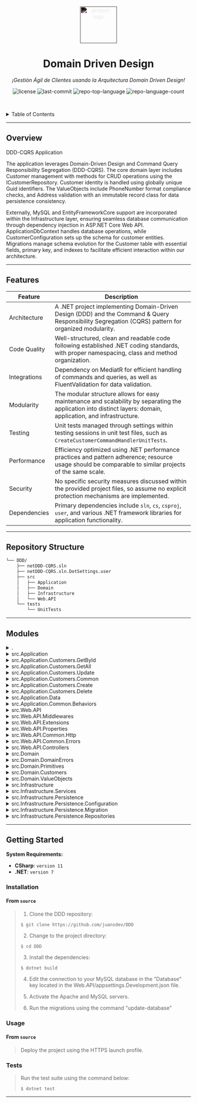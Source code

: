 <p align="center">
  <img src="https://simpleicons.org/icons/dotnet.svg" style="filter:invert(1);" width="100" alt="project-logo">
</p>
<p align="center">
    <h1 align="center">Domain Driven Design</h1>
</p>
<p align="center">
    <em>¡Gestión Ágil de Clientes usando la Arquitectura Domain Driven Design!</em>
</p>
<p align="center">
	<img src="https://img.shields.io/github/license/juansdev/DDD?style=default&logo=opensourceinitiative&logoColor=white&color=0080ff" alt="license">
	<img src="https://img.shields.io/github/last-commit/juansdev/DDD?style=default&logo=git&logoColor=white&color=0080ff" alt="last-commit">
	<img src="https://img.shields.io/github/languages/top/juansdev/DDD?style=default&color=0080ff" alt="repo-top-language">
	<img src="https://img.shields.io/github/languages/count/juansdev/DDD?style=default&color=0080ff" alt="repo-language-count">
<p>
<p align="center">
	<!-- default option, no dependency badges. -->
</p>

<br><!-- TABLE OF CONTENTS -->
<details>
  <summary>Table of Contents</summary><br>

- [ Overview](#-overview)
- [ Features](#-features)
- [ Repository Structure](#-repository-structure)
- [ Modules](#-modules)
- [ Getting Started](#-getting-started)
  - [ Installation](#-installation)
  - [ Usage](#-usage)
  - [ Tests](#-tests)
</details>
<hr>

##  Overview

DDD-CQRS Application

The application leverages Domain-Driven Design and Command Query Responsibility Segregation (DDD-CQRS). The core domain layer includes Customer management with methods for CRUD operations using the ICustomerRepository. Customer identity is handled using globally unique Guid identifiers. The ValueObjects include PhoneNumber format compliance checks, and Address validation with an immutable record class for data persistence consistency.

Externally, MySQL and EntityFrameworkCore support are incorporated within the Infrastructure layer, ensuring seamless database communication through dependency injection in ASP.NET Core Web API. ApplicationDbContext handles database operations, while CustomerConfiguration sets up the schema for customer entities. Migrations manage schema evolution for the Customer table with essential fields, primary key, and indexes to facilitate efficient interaction within our architecture.

---

##  Features

| Feature                | Description                                                                                                                           |
|--------------------------|---------------------------------------------------------------------------------------------------------------------------------------|
| Architecture            | A .NET project implementing Domain-Driven Design (DDD) and the Command & Query Responsibility Segregation (CQRS) pattern for organized modularity.                  |
| Code Quality            | Well-structured, clean and readable code following established .NET coding standards, with proper namespacing, class and method organization.          |
| Integrations            | Dependency on MediatR for efficient handling of commands and queries, as well as FluentValidation for data validation.      |
| Modularity              | The modular structure allows for easy maintenance and scalability by separating the application into distinct layers: domain, application, and infrastructure. |
| Testing                | Unit tests managed through settings within testing sessions in unit test files, such as `CreateCustomerCommandHandlerUnitTests`.                  |
| Performance             | Efficiency optimized using .NET performance practices and pattern adherence; resource usage should be comparable to similar projects of the same scale. |
| Security                | No specific security measures discussed within the provided project files, so assume no explicit protection mechanisms are implemented.             |
| Dependencies            | Primary dependencies include `sln`, `cs`, `csproj`, `user`, and various .NET framework libraries for application functionality.                      |

---

##  Repository Structure

```sh
└── DDD/
    ├── netDDD-CQRS.sln
    ├── netDDD-CQRS.sln.DotSettings.user
    ├── src
    │   ├── Application
    │   ├── Domain
    │   ├── Infrastructure
    │   └── Web.API
    └── tests
        └── UnitTests
```

---

##  Modules

<details closed><summary>.</summary>

| File                                                                                                             | Summary                                                                                                                                                                                                                                                                                                |
| ---                                                                                                              | ---                                                                                                                                                                                                                                                                                                    |
| [netDDD-CQRS.sln.DotSettings.user](https://github.com/juansdev/DDD/blob/master/netDDD-CQRS.sln.DotSettings.user) | Manages** testing sessions within unit tests for our Domain Application. By defining session states, this setting file streamlines the execution process for CreateCustomerCommandHandlerUnitTests, ensuring seamless continuous testing during the development cycle.                                 |
| [netDDD-CQRS.sln](https://github.com/juansdev/DDD/blob/master/netDDD-CQRS.sln)                                   | Debug|Any CPU and Release|Any CPU. Each solution has its respective ActiveCfg and Build.0 settings. A nested project named {CE1BE02E-C786-4F24-A9BF-D323FDE1F7E1} references another solution {9936F538-B9A5-4AA7-A65C-3BD941764EFE}.                                                                  |

</details>

<details closed><summary>src.Application</summary>

| File                                                                                                                           | Summary                                                                                                                                                                                                                                                                                                                                                                        |
| ---                                                                                                                            | ---                                                                                                                                                                                                                                                                                                                                                                            |
| [DependencyInjection.cs](https://github.com/juansdev/DDD/blob/master/src/Application/DependencyInjection.cs)                   | Enables dependency injection for MediatR and FluentValidation in the given application. Registers service implementations from relevant assemblies to ensure seamless interaction with business logic layers. Facilitates the use of validation pipelines and validators for maintaining data integrity across application components.                                         |
| [ApplicationAssemblyReference.cs](https://github.com/juansdev/DDD/blob/master/src/Application/ApplicationAssemblyReference.cs) | Compiles and references key application assemblies within the Net DDD-CQRS architecture, streamlining its modularity and scalability. This ensures seamless integration with other layers including domain and infrastructure while maintaining a clean and organized solution structure for the web API project.                                                              |
| [Application.csproj](https://github.com/juansdev/DDD/blob/master/src/Application/Application.csproj)                           | Implementing application logic for customer operations in a.NET 7 project based on Domain-Driven Design (DDD) and Command Query Responsibility Segregation (CQRS). Utilizes MediatR, FluentValidation, EntityFrameworkCore, and ErrorOr libraries to ensure data validity and consistency. Features folders for Delete, GetAll, GetById, and Update customer-related commands. |

</details>

<details closed><summary>src.Application.Customers.GetById</summary>

| File                                                                                                                                           | Summary                                                                                                                                                                                                                                                                                                                                 |
| ---                                                                                                                                            | ---                                                                                                                                                                                                                                                                                                                                     |
| [GetCustomerByIdQuery.cs](https://github.com/juansdev/DDD/blob/master/src/Application/Customers/GetById/GetCustomerByIdQuery.cs)               | Empowers user-driven data retrieval within the DDD-CQRS application architecture. By leveraging the MediatR library, the GetCustomerByIdQuery class enables seamless extraction of CustomerResponse details for a given Id from the Customers module. This efficient interaction supports a flexible and scalable application workflow. |
| [GetCustomerByIdQueryHandler.cs](https://github.com/juansdev/DDD/blob/master/src/Application/Customers/GetById/GetCustomerByIdQueryHandler.cs) | Handles customer queries by retrieving specific customer data from the repository, constructing a `CustomerResponse` object, and returning it to the caller when a matching Id is found. Contributes to the application layer in the DDD-CQRS architecture, ensuring a smooth experience for user interaction with the Customers API.   |

</details>

<details closed><summary>src.Application.Customers.GetAll</summary>

| File                                                                                                                                          | Summary                                                                                                                                                                                                                                                                                                                         |
| ---                                                                                                                                           | ---                                                                                                                                                                                                                                                                                                                             |
| [GetAllCustomersQueryHandler.cs](https://github.com/juansdev/DDD/blob/master/src/Application/Customers/GetAll/GetAllCustomersQueryHandler.cs) | Executes a query for retrieving all customer responses in a CQRS-structured application. Implements the GetAllCustomersQueryHandler, handling GetAllCustomersQuery, and communicates with the ICustomerRepository to fetch customer data, mapping it into CustomerResponse objects.                                             |
| [GetAllCustomersQuery.cs](https://github.com/juansdev/DDD/blob/master/src/Application/Customers/GetAll/GetAllCustomersQuery.cs)               | This file (GetAllCustomersQuery.cs) in our application layer orchestrates the retrieval of all customer records from the database via the MediatR pattern and returns a collection as Error-or-proof IReadOnlyList of CustomerResponse objects, enhancing our CQRS architecture for efficient and reliable customer management. |

</details>

<details closed><summary>src.Application.Customers.Update</summary>

| File                                                                                                                                                | Summary                                                                                                                                                                                                                                                                                                                                                                                                                         |
| ---                                                                                                                                                 | ---                                                                                                                                                                                                                                                                                                                                                                                                                             |
| [UpdateCustomerCommandHandler.cs](https://github.com/juansdev/DDD/blob/master/src/Application/Customers/Update/UpdateCustomerCommandHandler.cs)     | Facilitates updating customer details in a scalable CQRS-driven architecture by handling `UpdateCustomerCommand` using MediatR, ensuring validation and interaction with the `CustomerRepository`. Actions include checking existence, phone number, address validity, updating customer data, and saving changes to the database.                                                                                              |
| [UpdateCustomerCommandValidator.cs](https://github.com/juansdev/DDD/blob/master/src/Application/Customers/Update/UpdateCustomerCommandValidator.cs) | Validates incoming customer update commands, ensuring consistency and correctness before they reach business logic in the application tier of our DDD-CQRS architecture. The validation includes strict checks for required fields (e.g., customer id, name), maximum length limits for each field, proper data types (email format, phone number, zip code), and ensures necessary attributes are present (e.g., active flag). |
| [UpdateCustomerCommand.cs](https://github.com/juansdev/DDD/blob/master/src/Application/Customers/Update/UpdateCustomerCommand.cs)                   | Facilitates updating customer data within the system by constructing an `UpdateCustomerCommand` object that contains essential attributes like Id, Name, Email, Phone Number, and Address details, adhering to the Command pattern using MediatR. This action helps ensure accurate customer information in the DDD-CQRS Application architecture.                                                                              |

</details>

<details closed><summary>src.Application.Customers.Common</summary>

| File                                                                                                                    | Summary                                                                                                                                                                                                                                                                                                                                               |
| ---                                                                                                                     | ---                                                                                                                                                                                                                                                                                                                                                   |
| [CustomerResponse.cs](https://github.com/juansdev/DDD/blob/master/src/Application/Customers/Common/CustomerResponse.cs) | CustomerResponse`. It consolidates essential customer details such as ID, name, email, phone number, and address. The included `AddressResponse` offers country, street lines, city, state, and zip code. These response records contribute to a more unified application experience across the netDDD-CQRS architecture, specifically the `Web.API`. |

</details>

<details closed><summary>src.Application.Customers.Create</summary>

| File                                                                                                                                                | Summary                                                                                                                                                                                                                                                                                                                                                                                                                                                                                                    |
| ---                                                                                                                                                 | ---                                                                                                                                                                                                                                                                                                                                                                                                                                                                                                        |
| [CreateCustomerCommand.cs](https://github.com/juansdev/DDD/blob/master/src/Application/Customers/Create/CreateCustomerCommand.cs)                   | In this Application directory within our Domain-Driven Design (DDD) CQRS solution, the CreateCustomerCommand performs the essential task of accepting user input to create a new customer record. By providing key details such as name, email, phone number, and address information, it enables the application to populate its Customer entity with well-structured data. This command leverages MediatR to initiate the appropriate processing workflows, ensuring a seamless experience for the user. |
| [CreateCustomerCommandValidator.cs](https://github.com/juansdev/DDD/blob/master/src/Application/Customers/Create/CreateCustomerCommandValidator.cs) | Ensures essential fields like name, last name, email, phone number, country, and addresses are provided, while maintaining string length restrictions, validating email formats and phone numbers, and providing a streamlined customer creation experience.                                                                                                                                                                                                                                               |
| [CreateCustomerCommandHandler.cs](https://github.com/juansdev/DDD/blob/master/src/Application/Customers/Create/CreateCustomerCommandHandler.cs)     | Handles user requests to create new customer entities within the application layer in this domain-driven design repository, ensuring data integrity via validation rules and persistence with repositories and unit of work.                                                                                                                                                                                                                                                                               |

</details>

<details closed><summary>src.Application.Customers.Delete</summary>

| File                                                                                                                                                | Summary                                                                                                                                                                                                                                                                                                                          |
| ---                                                                                                                                                 | ---                                                                                                                                                                                                                                                                                                                              |
| [DeleteCustomerCommand.cs](https://github.com/juansdev/DDD/blob/master/src/Application/Customers/Delete/DeleteCustomerCommand.cs)                   | In the netDDD-CQRS repository, the DeleteCustomerCommand in the Application/Customers/Delete folder is a request that initiates the removal of a specific customer record. The command uses MediatR and carries an ID for the targeted customer, facilitating efficient and structured data modification within the application. |
| [DeleteCustomerCommandHandler.cs](https://github.com/juansdev/DDD/blob/master/src/Application/Customers/Delete/DeleteCustomerCommandHandler.cs)     | In this Application folder lies the DeleteCustomerCommandHandler file. This handler processes Delete Customer Command requests within the Customers domain by removing the specified customer and saving changes using IUnitOfWork, ensuring efficient data management and integrity in the overall DDD-CQRS architecture.       |
| [DeleteCustomerCommandValidator.cs](https://github.com/juansdev/DDD/blob/master/src/Application/Customers/Delete/DeleteCustomerCommandValidator.cs) | In this application-level code, a validation rule for DeleteCustomerCommand is defined, ensuring the command contains an Id field that is not empty before proceeding with its execution. This enforces input data integrity within the Domain layer in our CQRS/DDD-structured API architecture.                                |

</details>

<details closed><summary>src.Application.Data</summary>

| File                                                                                                                  | Summary                                                                                                                                                                                                                                                                                                                                                                          |
| ---                                                                                                                   | ---                                                                                                                                                                                                                                                                                                                                                                              |
| [IApplicationDbContext.cs](https://github.com/juansdev/DDD/blob/master/src/Application/Data/IApplicationDbContext.cs) | Manage application data storage by defining an interface for the `IApplicationDbContext`. This interface outlines a connection to the database through `DbSet<Customer>` and offers `SaveChangesAsync` method to save changes within the context, essential for maintaining and organizing customer data within our Command Query Responsibility Segregation (CQRS) application. |

</details>

<details closed><summary>src.Application.Common.Behaviors</summary>

| File                                                                                                                        | Summary                                                                                                                                                                                                                                                                                                       |
| ---                                                                                                                         | ---                                                                                                                                                                                                                                                                                                           |
| [ValidationBehavior.cs](https://github.com/juansdev/DDD/blob/master/src/Application/Common/Behaviors/ValidationBehavior.cs) | ValidationBehavior ensures proper data validation across application requests within the repository. This is achieved by employing FluentValidation, MediatR, and error handling for invalid request scenarios. This streamlines the data processing pipeline in netDDD-CQRS architecture to minimize errors. |

</details>

<details closed><summary>src.Web.API</summary>

| File                                                                                                                         | Summary                                                                                                                                                                                                                                                                                                                                                                                                                                                                     |
| ---                                                                                                                          | ---                                                                                                                                                                                                                                                                                                                                                                                                                                                                         |
| [appsettings.json](https://github.com/juansdev/DDD/blob/master/src/Web.API/appsettings.json)                                 | The `appsettings.json` file fine-tunes application logging levels (for easier debugging) and permits access from any host (*), vital for seamless deployment within our Domain-Driven Design and CQRS-based solution architecture.                                                                                                                                                                                                                                          |
| [Web.API.csproj](https://github.com/juansdev/DDD/blob/master/src/Web.API/Web.API.csproj)                                     | The provided file configures a.NET Web API project within the DDD-CQRS repository. It references necessary dependencies like Entity Framework Core and Swagger, as well as OpenAPI specifications for documentation. This API project serves to connect external clients with the core business logic contained in Application and infrastructure services encapsulated in the Infrastructure folder.                                                                       |
| [DependencyInjection.cs](https://github.com/juansdev/DDD/blob/master/src/Web.API/DependencyInjection.cs)                     | Configures application dependencies for presentation layer services within Web API project. Key features include Swagger setup for API documentation, controller registration, error handling middleware, and integration with endpoint explorer, enriching API functionality and user experience.                                                                                                                                                                          |
| [PresentationAssemblyReference.cs](https://github.com/juansdev/DDD/blob/master/src/Web.API/PresentationAssemblyReference.cs) | Establishes assembly reference within Web.API project, essential for seamless integration between components, ensuring a coherent architecture as per DDD-CQRS solution structure.                                                                                                                                                                                                                                                                                          |
| [Program.cs](https://github.com/juansdev/DDD/blob/master/src/Web.API/Program.cs)                                             | Launches a web API within the larger DDD-CQRS application architecture. Implements dependency injection by configuring service layers and middlewares. Facilitates exception handling, authorization, and integration with Swagger documentation. Initiates migration if in development environment. Provides a platform for controllers to define endpoints.                                                                                                               |
| [appsettings.Development.json](https://github.com/juansdev/DDD/blob/master/src/Web.API/appsettings.Development.json)         | Configures database connection and logging settings for web API application within DDD-CQRS project architecture, enabling efficient data storage and error handling across services.                                                                                                                                                                                                                                                                                       |

</details>

<details closed><summary>src.Web.API.Middlewares</summary>

| File                                                                                                                                             | Summary                                                                                                                                                                                                                                                                                                                                                                        |
| ---                                                                                                                                              | ---                                                                                                                                                                                                                                                                                                                                                                            |
| [GlobalExceptionHandlingMiddleware.cs](https://github.com/juansdev/DDD/blob/master/src/Web.API/Middlewares/GlobalExceptionHandlingMiddleware.cs) | Amplifies resilience in our API by handling unexpected errors gracefully. The GlobalExceptionHandlingMiddleware catches exceptions and returns structured problem details along with appropriate HTTP status codes for improved user experience and troubleshooting capabilities. This ensures that the application remains reliable while adhering to RESTful best practices. |

</details>

<details closed><summary>src.Web.API.Extensions</summary>

| File                                                                                                                | Summary                                                                                                                                                                                                                                                      |
| ---                                                                                                                 | ---                                                                                                                                                                                                                                                          |
| [MigrationExtensions.cs](https://github.com/juansdev/DDD/blob/master/src/Web.API/Extensions/MigrationExtensions.cs) | Amplifies applications database functionality by executing migrations. Located within the Web APIs Extension folder, this code enhances the project's infrastructure layer, ensuring seamless integration with the ApplicationDbContext upon initialization. |

</details>

<details closed><summary>src.Web.API.Properties</summary>

| File                                                                                                          | Summary                                                                                                                                                                                                               |
| ---                                                                                                           | ---                                                                                                                                                                                                                   |
| [launchSettings.json](https://github.com/juansdev/DDD/blob/master/src/Web.API/Properties/launchSettings.json) | Configures application launch settings for development, offering localhost access via HTTP, HTTPS, and IIS Express to the Web API project within DDD-CQRS repository, streamlining the testing and debugging process. |

</details>

<details closed><summary>src.Web.API.Common.Http</summary>

| File                                                                                                                 | Summary                                                                                                                                                                                                                                                                    |
| ---                                                                                                                  | ---                                                                                                                                                                                                                                                                        |
| [HttpContextItemKeys.cs](https://github.com/juansdev/DDD/blob/master/src/Web.API/Common/Http/HttpContextItemKeys.cs) | Streamlines error handling for API responses by defining a constant Errors item key for HTTP context items, integrating seamlessly with the Web.API layer of this domain-driven design and CQRS architecture project, promoting cleaner, more organized API communication. |

</details>

<details closed><summary>src.Web.API.Common.Errors</summary>

| File                                                                                                                                   | Summary                                                                                                                                                                                                                                                                                                |
| ---                                                                                                                                    | ---                                                                                                                                                                                                                                                                                                    |
| [NetDDDProblemDetailsFactory.cs](https://github.com/juansdev/DDD/blob/master/src/Web.API/Common/Errors/NetDDDProblemDetailsFactory.cs) | Manages error handling for the applications API layer. NetDDDProblemDetailsFactory customizes and enhances error responses by setting relevant metadata, including trace identifiers, client-specific error details, and custom error codes when necessary, enriching error diagnostics in the WebAPI. |

</details>

<details closed><summary>src.Web.API.Controllers</summary>

| File                                                                                                                 | Summary                                                                                                                                                                                                                                                                                                                                                     |
| ---                                                                                                                  | ---                                                                                                                                                                                                                                                                                                                                                         |
| [CustomersController.cs](https://github.com/juansdev/DDD/blob/master/src/Web.API/Controllers/CustomersController.cs) | Streamlines the process of creating customers via API requests. Leverages MediatR for messaging and command dispatch to ensure a scalable architecture in the Web API.                                                                                                                                                                                      |
| [ErrorsController.cs](https://github.com/juansdev/DDD/blob/master/src/Web.API/Controllers/ErrorsController.cs)       | This code defines an error handling mechanism for the applications API in the `Web.API` layer. The `ErrorsController` catches exceptions by leveraging `IExceptionHandlerFeature`. It transforms these exceptions into Problems' responses, ensuring efficient and graceful failure management, ultimately improving application reliability.               |
| [ApiController.cs](https://github.com/juansdev/DDD/blob/master/src/Web.API/Controllers/ApiController.cs)             | In this Web API solution, the provided `ApiController.cs` file enhances error handling for incoming requests by implementing custom problem details. Upon encountering an error, it provides meaningful responses with appropriate status codes, effectively improving overall application resilience and user experience within the DDD-CQRS architecture. |

</details>

<details closed><summary>src.Domain</summary>

| File                                                                                  | Summary                                                                                                                                                                                                                                                                                                                                   |
| ---                                                                                   | ---                                                                                                                                                                                                                                                                                                                                       |
| [Domain.csproj](https://github.com/juansdev/DDD/blob/master/src/Domain/Domain.csproj) | The `src/Domain/Domain.csproj` file sets up a project for managing the central domain of the application. It integrates ErrorOr and MediatR, enabling efficient error handling and handling business operations via commands, further strengthening the application architecture based on Domain-Driven Design (DDD) and CQRS principles. |

</details>

<details closed><summary>src.Domain.DomainErrors</summary>

| File                                                                                                         | Summary                                                                                                                                                                            |
| ---                                                                                                          | ---                                                                                                                                                                                |
| [Errors.Customer.cs](https://github.com/juansdev/DDD/blob/master/src/Domain/DomainErrors/Errors.Customer.cs) | Validates customer data within the Domain layer of the NetDDD-CQRS application architecture, enforcing format compliance for phone numbers and addresses to ensure data integrity. |

</details>

<details closed><summary>src.Domain.Primitives</summary>

| File                                                                                                   | Summary                                                                                                                                                                                                                                                   |
| ---                                                                                                    | ---                                                                                                                                                                                                                                                       |
| [AggregateRoot.cs](https://github.com/juansdev/DDD/blob/master/src/Domain/Primitives/AggregateRoot.cs) | AggregateRoot class. This essential component serves as the hub for domain events, promoting consistency and traceability within the Domain layer. Its pivotal for the cohesive handling of complex state transitions in this microservices architecture. |
| [DomainEvent.cs](https://github.com/juansdev/DDD/blob/master/src/Domain/Primitives/DomainEvent.cs)     | Encapsulates domain events, ensuring event consistency within the Domain layer of the application. Enables: Facilitates communication between microservices using MediatR for Command and Query Responsibility Segregation (CQRS) architecture.           |
| [IUnitOfWork.cs](https://github.com/juansdev/DDD/blob/master/src/Domain/Primitives/IUnitOfWork.cs)     | Manages data integrity in the architecture by coordinating persistence operations via `IUnitOfWork` interface, enabling reliable transactional writing to datastore in the Domain layer of netDDD-CQRS project.                                           |

</details>

<details closed><summary>src.Domain.Customers</summary>

| File                                                                                                              | Summary                                                                                                                                                                                                                                                                                                                                                                                                   |
| ---                                                                                                               | ---                                                                                                                                                                                                                                                                                                                                                                                                       |
| [Customer.cs](https://github.com/juansdev/DDD/blob/master/src/Domain/Customers/Customer.cs)                       | Manages Customer entities across the application, enforcing data consistency through encapsulation with the AggregateRoot pattern. **Features:** Immutable properties, constructor to instantiate, UpdateCustomer static method to alter customer details. Provides an essential abstraction layer for Customer management in the domain-driven design of our NetDDD-CQRS application.                    |
| [ICustomerRepository.cs](https://github.com/juansdev/DDD/blob/master/src/Domain/Customers/ICustomerRepository.cs) | Manages customer data interactions in the DDD-CQRS repository architecture. Provides methods like GetByIdAsync, GetAll, Add, Delete, ExistsAsync and Update, enabling CRUD operations for customer entities. Its part of the Domain layer, encapsulating business logic related to customer data management.                                                                                              |
| [CustomerId.cs](https://github.com/juansdev/DDD/blob/master/src/Domain/Customers/CustomerId.cs)                   | Uniquely encodes customer identities within the applications domain model.**Key Feature:** Uses `Guid` for globally unique and persistent identification of customers across multiple transactions and services.**Impact:** Provides consistent, scalable, and error-resilient data handling that upholds the integrity of the customer entities in our Domain-Driven Design and CQRS-based architecture. |

</details>

<details closed><summary>src.Domain.ValueObjects</summary>

| File                                                                                                 | Summary                                                                                                                                                                                                      |
| ---                                                                                                  | ---                                                                                                                                                                                                          |
| [PhoneNumber.cs](https://github.com/juansdev/DDD/blob/master/src/Domain/ValueObjects/PhoneNumber.cs) | Ensures phone number format complies with the predefined pattern in the applications core business logic, ensuring data consistency and correctness.                                                         |
| [Address.cs](https://github.com/juansdev/DDD/blob/master/src/Domain/ValueObjects/Address.cs)         | Validates and stores user address details within the domain layer, adhering to the model-agnostic approach by using immutable record classes for data persistence and consistency across all business logic. |

</details>

<details closed><summary>src.Infrastructure</summary>

| File                                                                                                          | Summary                                                                                                                                                                                                                 |
| ---                                                                                                           | ---                                                                                                                                                                                                                     |
| [Infrastructure.csproj](https://github.com/juansdev/DDD/blob/master/src/Infrastructure/Infrastructure.csproj) | Incorporates external database support through MySQL and EntityFrameworkCore for our DDD-CQRS application. Facilitates dependency linkage to core domains and application logic layers within our repository structure. |

</details>

<details closed><summary>src.Infrastructure.Services</summary>

| File                                                                                                                     | Summary                                                                                                                                                                                                                                                                                                                                                                                                  |
| ---                                                                                                                      | ---                                                                                                                                                                                                                                                                                                                                                                                                      |
| [DependencyInjection.cs](https://github.com/juansdev/DDD/blob/master/src/Infrastructure/Services/DependencyInjection.cs) | Configures dependency injection for persistence layer services, enabling seamless communication with databases in the ASP.NET Core Web API application. The core service includes unit-of-work management and repository pattern implementations, facilitating efficient data access in the domain-driven design (DDD) and Command-Query Responsibility Segregation (CQRS) architecture of this project. |

</details>

<details closed><summary>src.Infrastructure.Persistence</summary>

| File                                                                                                                          | Summary                                                                                                                                                                                                                                                                                                                             |
| ---                                                                                                                           | ---                                                                                                                                                                                                                                                                                                                                 |
| [ApplicationDbContext.cs](https://github.com/juansdev/DDD/blob/master/src/Infrastructure/Persistence/ApplicationDbContext.cs) | Orchestrates** persistence operations for the DDD-CQRS application, managing the ApplicationDbContext which handles database interactions like storing and retrieving Customer entities. The context also triggers event publication to MediatR upon changes in the domain, ensuring efficient message broadcast within the system. |

</details>

<details closed><summary>src.Infrastructure.Persistence.Configuration</summary>

| File                                                                                                                                          | Summary                                                                                                                                                                                                                                                                                                                                                                                                   |
| ---                                                                                                                                           | ---                                                                                                                                                                                                                                                                                                                                                                                                       |
| [CustomerConfiguration.cs](https://github.com/juansdev/DDD/blob/master/src/Infrastructure/Persistence/Configuration/CustomerConfiguration.cs) | Configures database schema for customer entities, defining tables, primary keys, unique indexes, and property types within the `Customers` table. The structure adheres to the specified length constraints, handling both string and numeric data, along with a complex `Address` type using EFCores fluent API for model configuration in this repositorys infrastructure layer of a DDD-CQRS solution. |

</details>

<details closed><summary>src.Infrastructure.Persistence.Migration</summary>

| File                                                                                                                                                                            | Summary                                                                                                                                                                                                                                                                                                                                                        |
| ---                                                                                                                                                                             | ---                                                                                                                                                                                                                                                                                                                                                            |
| [ApplicationDbContextModelSnapshot.cs](https://github.com/juansdev/DDD/blob/master/src/Infrastructure/Persistence/Migration/ApplicationDbContextModelSnapshot.cs)               | Manages database schema migrations for Customer entity in this infrastructure layer, ensuring consistency and correct mapping with the specified Customer model across tables and columns, facilitating seamless interaction within our DDD-CQRS architecture.                                                                                                 |
| [20240323230828_InitialMigration.Designer.cs](https://github.com/juansdev/DDD/blob/master/src/Infrastructure/Persistence/Migration/20240323230828_InitialMigration.Designer.cs) | Initializes database schema for customer entity with properties such as Id, Active, Email, LastName, Name and PhoneNumber. Also includes an embedded Address value object, which has properties like City, Country, Line1, Line2, State, and ZipCode. This ensures persistence layer is prepared to store customer and address details within the application. |
| [20240323230828_InitialMigration.cs](https://github.com/juansdev/DDD/blob/master/src/Infrastructure/Persistence/Migration/20240323230828_InitialMigration.cs)                   | Initiates database schema migration for Customer table in this multi-layered ASP.NET Core application following Domain-driven Design (DDD) and Command Query Responsibility Segregation (CQRS) architectural pattern. Includes essential fields, primary key, and email index to support unique customer identification and efficient querying.                |

</details>

<details closed><summary>src.Infrastructure.Persistence.Repositories</summary>

| File                                                                                                                                   | Summary                                                                                                                                                                                                                     |
| ---                                                                                                                                    | ---                                                                                                                                                                                                                         |
| [CustomerRepository.cs](https://github.com/juansdev/DDD/blob/master/src/Infrastructure/Persistence/Repositories/CustomerRepository.cs) | Manages persistence of Customer data within the ApplicationDbContext for efficient storage and retrieval operations. Provides methods to add, delete, update customers and query by id or get all customers asynchronously. |

</details>

---

##  Getting Started

**System Requirements:**

* **CSharp**: `version 11`
* **.NET**: `version 7`

###  Installation

<h4>From <code>source</code></h4>

> 1. Clone the DDD repository:
>
> ```console
> $ git clone https://github.com/juansdev/DDD
> ```
>
> 2. Change to the project directory:
> ```console
> $ cd DDD
> ```
>
> 3. Install the dependencies:
> ```console
> $ dotnet build
> ```
>
> 4. Edit the connection to your MySQL database in the "Database" key located in the Web.API/appsettings.Development.json file.
>
> 5. Activate the Apache and MySQL servers.
>
> 6. Run the migrations using the command "update-database"

###  Usage

<h4>From <code>source</code></h4>

> Deploy the project using the HTTPS launch profile.

###  Tests

> Run the test suite using the command below:
> ```console
> $ dotnet test
> ```

---
